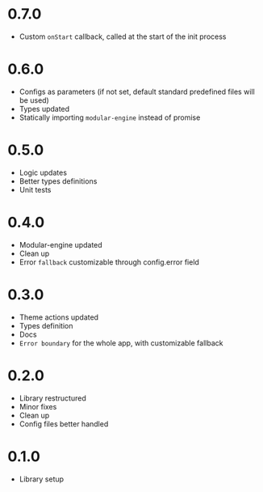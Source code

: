 # 0.7.0

- Custom `onStart` callback, called at the start of the init process

# 0.6.0

- Configs as parameters (if not set, default standard predefined files will be used)
- Types updated
- Statically importing `modular-engine` instead of promise

# 0.5.0

- Logic updates
- Better types definitions
- Unit tests

# 0.4.0

- Modular-engine updated
- Clean up
- Error `fallback` customizable through config.error field

# 0.3.0

- Theme actions updated
- Types definition
- Docs
- `Error boundary` for the whole app, with customizable fallback

# 0.2.0

- Library restructured
- Minor fixes
- Clean up
- Config files better handled

# 0.1.0

- Library setup
